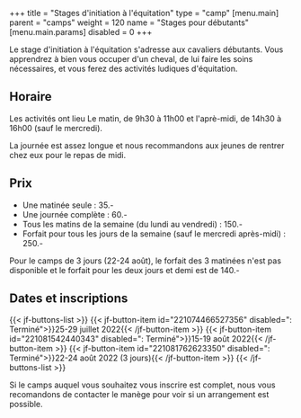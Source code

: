 +++
title = "Stages d'initiation à l'équitation"
type = "camp"
[menu.main]
    parent = "camps"
    weight = 120
    name = "Stages pour débutants"
[menu.main.params]
  disabled = 0
+++

Le stage d'initiation à l'équitation s'adresse aux cavaliers débutants.
Vous apprendrez à bien vous occuper d'un cheval, de lui faire les soins nécessaires,
et vous ferez des activités ludiques d'équitation.

## Horaire

Les activités ont lieu Le matin, de 9h30 à 11h00 et l'aprè-midi, de 14h30 à 16h00 (sauf le mercredi).

La journée est assez longue et nous recommandons aux jeunes de rentrer chez eux pour le repas
de midi.

## Prix

- Une matinée seule : 35.-
- Une journée complète : 60.-
- Tous les matins de la semaine (du lundi au vendredi) : 150.-
- Forfait pour tous les jours de la semaine (sauf le mercredi après-midi) : 250.-

Pour le camps de 3 jours (22-24 août), le forfait des 3 matinées n'est pas disponible et le forfait pour
les deux jours et demi est de 140.-

## Dates et inscriptions

{{< jf-buttons-list >}}
{{< jf-button-item id="221074466527356" disabled=": Terminé">}}25-29 juillet 2022{{< /jf-button-item >}}
{{< jf-button-item id="221081542440343" disabled=": Terminé">}}15-19 août 2022{{< /jf-button-item >}}
{{< jf-button-item id="221081762623350" disabled=": Terminé">}}22-24 août 2022 (3 jours){{< /jf-button-item >}}
{{< /jf-buttons-list >}}

Si le camps auquel vous souhaitez vous inscrire est complet, nous vous recomandons
de contacter le manège pour voir si un arrangement est possible.